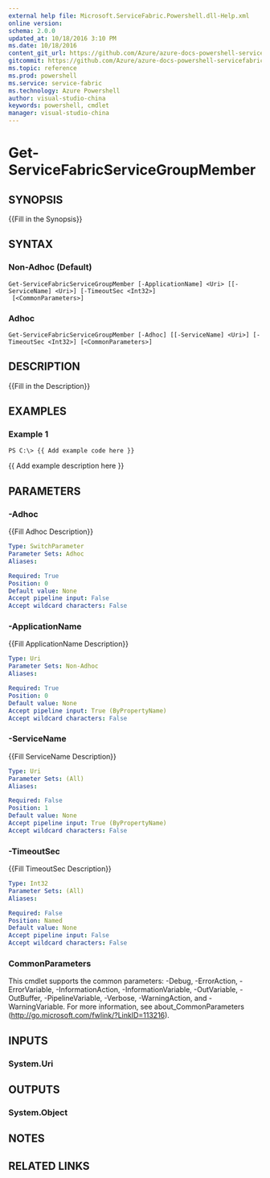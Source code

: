 ```yaml
---
external help file: Microsoft.ServiceFabric.Powershell.dll-Help.xml
online version: 
schema: 2.0.0
updated_at: 10/18/2016 3:10 PM
ms.date: 10/18/2016
content_git_url: https://github.com/Azure/azure-docs-powershell-servicefabric/blob/master/ServiceFabric/v3.1/Get-ServiceFabricServiceGroupMember.md
gitcommit: https://github.com/Azure/azure-docs-powershell-servicefabric/blob/64b91ee622d0b9ae6539db10e927e50881fae64d/ServiceFabric/v3.1/Get-ServiceFabricServiceGroupMember.md
ms.topic: reference
ms.prod: powershell
ms.service: service-fabric
ms.technology: Azure Powershell
author: visual-studio-china
keywords: powershell, cmdlet
manager: visual-studio-china
---
```


# Get-ServiceFabricServiceGroupMember

## SYNOPSIS
{{Fill in the Synopsis}}

## SYNTAX

### Non-Adhoc (Default)
```
Get-ServiceFabricServiceGroupMember [-ApplicationName] <Uri> [[-ServiceName] <Uri>] [-TimeoutSec <Int32>]
 [<CommonParameters>]
```

### Adhoc
```
Get-ServiceFabricServiceGroupMember [-Adhoc] [[-ServiceName] <Uri>] [-TimeoutSec <Int32>] [<CommonParameters>]
```

## DESCRIPTION
{{Fill in the Description}}

## EXAMPLES

### Example 1
```
PS C:\> {{ Add example code here }}
```

{{ Add example description here }}

## PARAMETERS

### -Adhoc
{{Fill Adhoc Description}}

```yaml
Type: SwitchParameter
Parameter Sets: Adhoc
Aliases: 

Required: True
Position: 0
Default value: None
Accept pipeline input: False
Accept wildcard characters: False
```

### -ApplicationName
{{Fill ApplicationName Description}}

```yaml
Type: Uri
Parameter Sets: Non-Adhoc
Aliases: 

Required: True
Position: 0
Default value: None
Accept pipeline input: True (ByPropertyName)
Accept wildcard characters: False
```

### -ServiceName
{{Fill ServiceName Description}}

```yaml
Type: Uri
Parameter Sets: (All)
Aliases: 

Required: False
Position: 1
Default value: None
Accept pipeline input: True (ByPropertyName)
Accept wildcard characters: False
```

### -TimeoutSec
{{Fill TimeoutSec Description}}

```yaml
Type: Int32
Parameter Sets: (All)
Aliases: 

Required: False
Position: Named
Default value: None
Accept pipeline input: False
Accept wildcard characters: False
```

### CommonParameters
This cmdlet supports the common parameters: -Debug, -ErrorAction, -ErrorVariable, -InformationAction, -InformationVariable, -OutVariable, -OutBuffer, -PipelineVariable, -Verbose, -WarningAction, and -WarningVariable. For more information, see about_CommonParameters (http://go.microsoft.com/fwlink/?LinkID=113216).

## INPUTS

### System.Uri

## OUTPUTS

### System.Object

## NOTES

## RELATED LINKS

